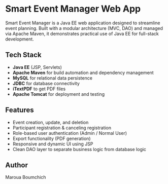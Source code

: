 # Smart Event Manager Web App
Smart Event Manager is a Java EE web application designed to streamline event planning. Built with a modular architecture (MVC, DAO) and managed via Apache Maven, it demonstrates practical use of Java EE for full-stack development.

## Tech Stack
- **Java EE** (JSP, Servlets)
- **Apache Maven** for build automation and dependency management
- **MySQL** for relational data persistence
- **JDBC** for database connectivity
- **iTextPDF** to get PDF files
- **Apache Tomcat** for deployment and testing

## Features
- Event creation, update, and deletion
- Participant registration & canceling registration
- Role-based user authentication (Admin / Normal User)
- Export functionality (PDF generation)
- Responsive and dynamic UI using JSP
- Clean DAO layer to separate business logic from database logic

## Author
Maroua Boumchich
